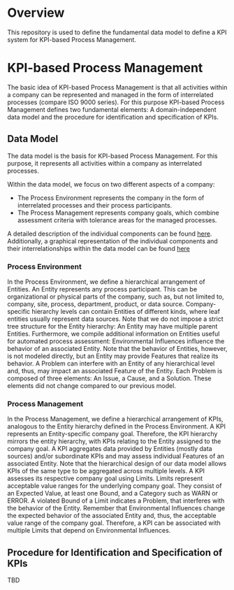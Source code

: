 # Overview
This repository is used to define the fundamental data model to define a KPI system for KPI-based Process Management.
# KPI-based Process Management
The basic idea of KPI-based Process Management is that all activities within a company can be represented and managed in the form of interrelated processes (compare ISO 9000 series). For this purpose KPI-based Process Management defines two fundamental elements: A domain-independent data model and the procedure for identification and specification of KPIs.

## Data Model
The data model is the basis for KPI-based Process Management. For this purpose, it represents all activities within a company as interrelated processes.

Within the data model, we focus on two different aspects of a company: 
* The Process Environment represents the company in the form of interrelated processes and their process participants. 
* The Process Management represents company goals, which combine assessment criteria with tolerance areas for the managed processes.

A detailed description of the individual components can be found [here](https://github.com/fraunhofer-iem/kpi-data-model/tree/main/doc). Additionally, a graphical representation of the individual components and their interrelationships within the data model can be found [here](https://fraunhofer-iem.github.io/kpi-data-model/)
### Process Environment
In the Process Environment, we define a hierarchical arrangement of Entities. An Entity represents any process participant. This can be organizational or physical parts of the company, such as, but not limited to, company, site, process, department, product, or data source. Company-specific hierarchy levels can contain Entities of different kinds, where leaf entities usually represent data sources. Note that we do not impose a strict tree structure for the Entity hierarchy: An Entity may have multiple parent Entities. Furthermore, we compile additional information on Entities useful for automated process assessment: Environmental Influences influence the behavior of an associated Entity. Note that the behavior of Entities, however, is not modeled directly, but an Entity may provide Features that realize its behavior. A Problem can interfere with an Entity of any hierarchical level and, thus, may impact an associated Feature of the Entity. Each Problem is composed of three elements: An Issue, a Cause, and a Solution. These elements did not change compared to our previous model.
### Process Management
In the Process Management, we define a hierarchical arrangement of KPIs, analogous to the Entity hierarchy defined in the Process Environment. A KPI represents an Entity-specific company goal. Therefore, the KPI hierarchy mirrors the entity hierarchy, with KPIs relating to the Entity assigned to the company goal. A KPI aggregates data provided by Entities (mostly data sources) and/or subordinate KPIs and may assess individual Features of an associated Entity. Note that the hierarchical design of our data model allows KPIs of the same type to be aggregated across multiple levels. A KPI assesses its respective company goal using Limits. Limits represent acceptable value ranges for the underlying company goal. They consist of an Expected Value, at least one Bound, and a Category such as WARN or ERROR. A violated Bound of a Limit indicates a Problem, that interferes with the behavior of the Entity. Remember that Environmental Influences change the expected behavior of the associated Entity and, thus, the acceptable value range of the company goal. Therefore, a KPI can be associated with multiple Limits that depend on Environmental Influences.

## Procedure for Identification and Specification of KPIs
TBD
